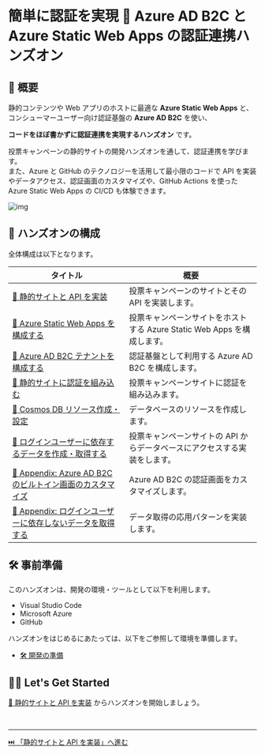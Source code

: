 # 簡単に認証を実現 🔗 Azure AD B2C と Azure Static Web Apps の認証連携ハンズオン

## 💫 概要

静的コンテンツや Web アプリのホストに最適な **Azure Static Web Apps** と、コンシューマーユーザー向け認証基盤の **Azure AD B2C** を使い、

**コードをほぼ書かずに認証連携を実現するハンズオン** です。  

投票キャンペーンの静的サイトの開発ハンズオンを通して、認証連携を学びます。  
また、Azure と GitHub のテクノロジーを活用して最小限のコードで API を実装やデータアクセス、認証画面のカスタマイズや、GitHub Actions を使った Azure Static Web Apps の CI/CD も体験できます。

![img](./docs/images/overview.png)

## 📄 ハンズオンの構成

全体構成は以下となります。

| タイトル                                                                                   | 概要 |
| ------------------------------------------------------------------------------------------ | ---- |
| [🧪 静的サイトと API を実装](./docs/setup-application.md)                       | 投票キャンペーンのサイトとその API を実装します。 |
| [🧪 Azure Static Web Apps を構成する](./docs/setup-static-web-apps.md)         | 投票キャンペーンサイトをホストする Azure Static Web Apps を構成します。 |
| [🧪 Azure AD B2C テナントを構成する](./docs/setup-ad-b2c.md)                    | 認証基盤として利用する Azure AD B2C を構成します。|
| [🧪 静的サイトに認証を組み込む](./docs/setup-auth.md)                            | 投票キャンペーンサイトに認証を組み込みます。 |
| [🧪 Cosmos DB リソース作成・設定](./docs/setup-cosmos-db.md)                    | データベースのリソースを作成します。|
| [🧪 ログインユーザーに依存するデータを作成・取得する](./docs/create-authenticated-data.md) | 投票キャンペーンサイトの API からデータベースにアクセスする実装をします。 |
| [💎 Appendix: Azure AD B2C のビルトイン画面のカスタマイズ](./docs/customize-ad-b2c-builtin-ui.md) | Azure AD B2C の認証画面をカスタマイズします。|
| [💎 Appendix: ログインユーザーに依存しないデータを取得する](./docs/get-public-data.md)                 | データ取得の応用パターンを実装します。|



## 🛠️ 事前準備

このハンズオンは、開発の環境・ツールとして以下を利用します。

- Visual Studio Code
- Microsoft Azure
- GitHub

ハンズオンをはじめるにあたっては、以下をご参照して環境を準備します。

- [🛠️ 開発の準備](./docs/preparation.md)

## 🧑‍💻 Let's Get Started

[🧪 静的サイトと API を実装](./docs/setup-application.md) からハンズオンを開始しましょう。

<br>

---

[⏭️ 「静的サイトと API を実装」へ進む](./docs/setup-application.md)
